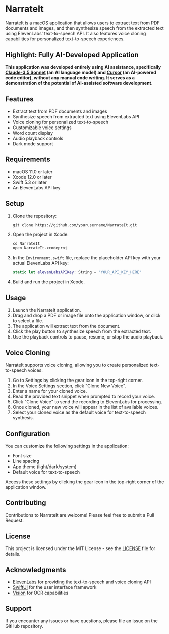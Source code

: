 # NarrateIt

NarrateIt is a macOS application that allows users to extract text from PDF documents and images, and then synthesize speech from the extracted text using ElevenLabs' text-to-speech API. It also features voice cloning capabilities for personalized text-to-speech experiences.

## Highlight: Fully AI-Developed Application

**This application was developed entirely using AI assistance, specifically [Claude-3.5 Sonnet](https://claude.ai) (an AI language model) and [Cursor](https://cursor.sh) (an AI-powered code editor), without any manual code writing. It serves as a demonstration of the potential of AI-assisted software development.**

## Features

- Extract text from PDF documents and images
- Synthesize speech from extracted text using ElevenLabs API
- Voice cloning for personalized text-to-speech
- Customizable voice settings
- Word count display
- Audio playback controls
- Dark mode support

## Requirements

- macOS 11.0 or later
- Xcode 12.0 or later
- Swift 5.3 or later
- An ElevenLabs API key

## Setup

1. Clone the repository:
   ```
   git clone https://github.com/yourusername/NarrateIt.git
   ```

2. Open the project in Xcode:
   ```
   cd NarrateIt
   open NarrateIt.xcodeproj
   ```

3. In the `Environment.swift` file, replace the placeholder API key with your actual ElevenLabs API key:
   ```swift
   static let elevenLabsAPIKey: String = "YOUR_API_KEY_HERE"
   ```

4. Build and run the project in Xcode.

## Usage

1. Launch the NarrateIt application.
2. Drag and drop a PDF or image file onto the application window, or click to select a file.
3. The application will extract text from the document.
4. Click the play button to synthesize speech from the extracted text.
5. Use the playback controls to pause, resume, or stop the audio playback.

## Voice Cloning

NarrateIt supports voice cloning, allowing you to create personalized text-to-speech voices:

1. Go to Settings by clicking the gear icon in the top-right corner.
2. In the Voice Settings section, click "Clone New Voice".
3. Enter a name for your cloned voice.
4. Read the provided text snippet when prompted to record your voice.
5. Click "Clone Voice" to send the recording to ElevenLabs for processing.
6. Once cloned, your new voice will appear in the list of available voices.
7. Select your cloned voice as the default voice for text-to-speech synthesis.

## Configuration

You can customize the following settings in the application:

- Font size
- Line spacing
- App theme (light/dark/system)
- Default voice for text-to-speech

Access these settings by clicking the gear icon in the top-right corner of the application window.

## Contributing

Contributions to NarrateIt are welcome! Please feel free to submit a Pull Request.

## License

This project is licensed under the MIT License - see the [LICENSE](LICENSE) file for details.

## Acknowledgments

- [ElevenLabs](https://elevenlabs.io/) for providing the text-to-speech and voice cloning API
- [SwiftUI](https://developer.apple.com/xcode/swiftui/) for the user interface framework
- [Vision](https://developer.apple.com/documentation/vision) for OCR capabilities

## Support

If you encounter any issues or have questions, please file an issue on the GitHub repository.
